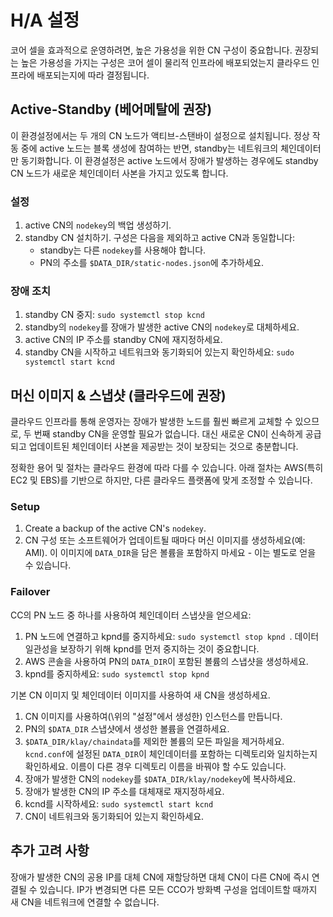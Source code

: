 # H/A 설정 <a id="h-a-setup"></a>

코어 셀을 효과적으로 운영하려면, 높은 가용성을 위한 CN 구성이 중요합니다. 권장되는 높은 가용성을 가지는 구성은 코어 셀이 물리적 인프라에 배포되었는지 클라우드 인프라에 배포되는지에 따라 결정됩니다.

## Active-Standby \(베어메탈에 권장\) <a id="active-standby-recommended-for-bare-metal"></a>

이 환경설정에서는 두 개의 CN 노드가 액티브-스탠바이 설정으로 설치됩니다. 정상 작동 중에 active 노드는 블록 생성에 참여하는 반면, standby는 네트워크의 체인데이터만 동기화합니다. 이 환경설정은 active 노드에서 장애가 발생하는 경우에도 standby CN 노드가 새로운 체인데이터 사본을 가지고 있도록 합니다.

### 설정 <a id="setup"></a>

1. active CN의 `nodekey`의 백업 생성하기.
2. standby CN 설치하기. 구성은 다음을 제외하고 active CN과 동일합니다:
   * standby는 다른 `nodekey`를 사용해야 합니다.
   * PN의 주소를 `$DATA_DIR/static-nodes.json`에 추가하세요.

### 장애 조치 <a id="failover"></a>

1. standby CN 중지: `sudo systemctl stop kcnd`
2. standby의 `nodekey`를 장애가 발생한 active CN의 `nodekey`로 대체하세요.
3. active CN의 IP 주소를 standby CN에 재지정하세요.
4. standby CN을 시작하고 네트워크와 동기화되어 있는지 확인하세요: `sudo systemctl start kcnd`

## 머신 이미지 & 스냅샷 \(클라우드에 권장\) <a id="machine-image-snapshot-recommended-for-cloud"></a>

클라우드 인프라를 통해 운영자는 장애가 발생한 노드를 훨씬 빠르게 교체할 수 있으므로, 두 번째 standby CN을 운영할 필요가 없습니다. 대신 새로운 CN이 신속하게 공급되고 업데이트된 체인데이터 사본을 제공받는 것이 보장되는 것으로 충분합니다.

정확한 용어 및 절차는 클라우드 환경에 따라 다를 수 있습니다. 아래 절차는 AWS\(특히 EC2 및 EBS\)를 기반으로 하지만, 다른 클라우드 플랫폼에 맞게 조정할 수 있습니다.

### Setup <a id="setup"></a>

1. Create a backup of the active CN's `nodekey`.
2. CN 구성 또는 소프트웨어가 업데이트될 때마다 머신 이미지를 생성하세요\(예: AMI\). 이 이미지에 `DATA_DIR`을 담은 볼륨을 포함하지 마세요 - 이는 별도로 얻을 수 있습니다.

### Failover <a id="failover"></a>

CC의 PN 노드 중 하나를 사용하여 체인데이터 스냅샷을 얻으세요:

1. PN 노드에 연결하고 kpnd를 중지하세요: `sudo systemctl stop kpnd `. 데이터 일관성을 보장하기 위해 kpnd를 먼저 중지하는 것이 중요합니다.
2. AWS 콘솔을 사용하여 PN의 `DATA_DIR`이 포함된 볼륨의 스냅샷을 생성하세요.
3. kpnd를 중지하세요: `sudo systemctl stop kpnd`

기본 CN 이미지 및 체인데이터 이미지를 사용하여 새 CN을 생성하세요.

1. CN 이미지를 사용하여(\위의 "설정"에서 생성한) 인스턴스를 만듭니다.
2. PN의 `$DATA_DIR` 스냅샷에서 생성한 볼륨을 연결하세요.
3. `$DATA_DIR/klay/chaindata`를 제외한 볼륨의 모든 파일을 제거하세요. `kcnd.conf`에 설정된 `DATA_DIR`이 체인데이터를 포함하는 디렉토리와 일치하는지 확인하세요. 이름이 다른 경우 디렉토리 이름을 바꿔야 할 수도 있습니다.
4. 장애가 발생한 CN의 `nodekey`를 `$DATA_DIR/klay/nodekey`에 복사하세요.
5. 장애가 발생한 CN의 IP 주소를 대체재로 재지정하세요.
6. kcnd를 시작하세요: `sudo systemctl start kcnd`
7. CN이 네트워크와 동기화되어 있는지 확인하세요.

## 추가 고려 사항 <a id="additional-considerations"></a>

장애가 발생한 CN의 공용 IP를 대체 CN에 재할당하면 대체 CN이 다른 CN에 즉시 연결될 수 있습니다. IP가 변경되면 다른 모든 CCO가 방화벽 구성을 업데이트할 때까지 새 CN을 네트워크에 연결할 수 없습니다.

